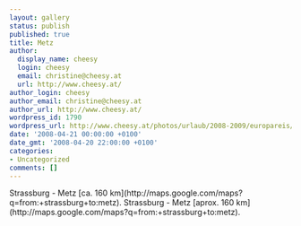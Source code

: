 ```yaml
---
layout: gallery
status: publish
published: true
title: Metz
author:
  display_name: cheesy
  login: cheesy
  email: christine@cheesy.at
  url: http://www.cheesy.at/
author_login: cheesy
author_email: christine@cheesy.at
author_url: http://www.cheesy.at/
wordpress_id: 1790
wordpress_url: http://www.cheesy.at/photos/urlaub/2008-2009/europareis/2008-04-21-metz/
date: '2008-04-21 00:00:00 +0100'
date_gmt: '2008-04-20 22:00:00 +0100'
categories:
- Uncategorized
comments: []
---
```

<!--:de-->Strassburg - Metz [ca. 160 km](http://maps.google.com/maps?q=from:+strassburg+to:metz).
<!--:--><!--:en-->Strassburg - Metz [aprox. 160 km](http://maps.google.com/maps?q=from:+strassburg+to:metz).
<!--:-->
